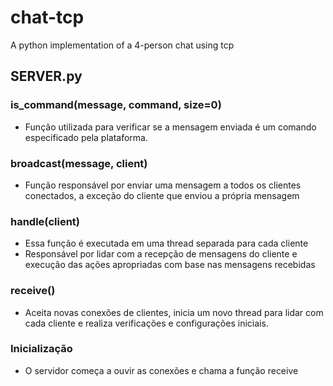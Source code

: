 # chat-tcp
A python implementation of a 4-person chat using tcp

## SERVER.py

### is_command(message, command, size=0)

- Função utilizada para verificar se a mensagem enviada é um comando especificado pela plataforma. 

### broadcast(message, client)

- Função responsável por enviar uma mensagem a todos os clientes conectados, a exceção do cliente que enviou a própria mensagem


### handle(client)

- Essa função é executada em uma thread separada para cada cliente
- Responsável por lidar com a recepção de mensagens do cliente e execução das ações apropriadas com base nas mensagens recebidas

### receive()

- Aceita novas conexões de clientes, inicia um novo thread para lidar com cada cliente e realiza verificações e configurações iniciais.

### Inicialização

- O servidor começa a ouvir as conexões e chama a função receive